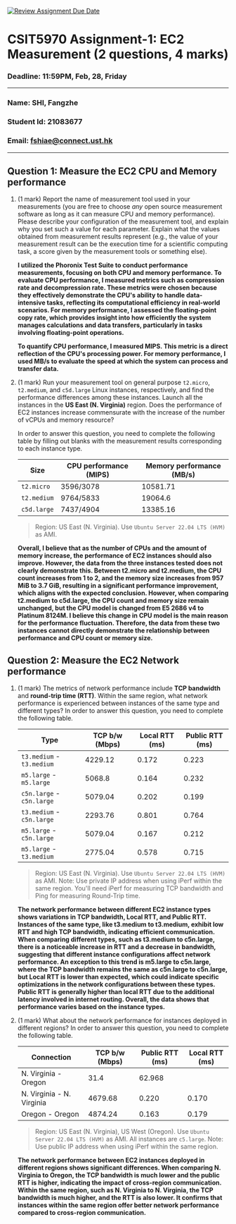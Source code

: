 [![Review Assignment Due Date](https://classroom.github.com/assets/deadline-readme-button-22041afd0340ce965d47ae6ef1cefeee28c7c493a6346c4f15d667ab976d596c.svg)](https://classroom.github.com/a/IAASVEAZ)
# CSIT5970 Assignment-1: EC2 Measurement (2 questions, 4 marks)

### Deadline: 11:59PM, Feb, 28, Friday

---

### Name: SHI, Fangzhe
### Student Id: 21083677
### Email: fshiae@connect.ust.hk

---

## Question 1: Measure the EC2 CPU and Memory performance

1. (1 mark) Report the name of measurement tool used in your measurements (you are free to choose *any* open source measurement software as long as it can measure CPU and memory performance). Please describe your configuration of the measurement tool, and explain why you set such a value for each parameter. Explain what the values obtained from measurement results represent (e.g., the value of your measurement result can be the execution time for a scientific computing task, a score given by the measurement tools or something else).

    **I utilized the Phoronix Test Suite to conduct performance measurements, focusing on both CPU and memory performance. To evaluate CPU performance, I measured metrics such as compression rate and decompression rate. These metrics were chosen because they effectively demonstrate the CPU's ability to handle data-intensive tasks, reflecting its computational efficiency in real-world scenarios. For memory performance, I assessed the floating-point copy rate, which provides insight into how efficiently the system manages calculations and data transfers, particularly in tasks involving floating-point operations.** 
    
    **To quantify CPU performance, I measured MIPS. This metric is a direct reflection of the CPU's processing power. For memory performance, I used MB/s to evaluate the speed at which the system can process and transfer data.**

2. (1 mark) Run your measurement tool on general purpose `t2.micro`, `t2.medium`, and `c5d.large` Linux instances, respectively, and find the performance differences among these instances. Launch all the instances in the **US East (N. Virginia)** region. Does the performance of EC2 instances increase commensurate with the increase of the number of vCPUs and memory resource?

    In order to answer this question, you need to complete the following table by filling out blanks with the measurement results corresponding to each instance type.

    | Size        | CPU performance (MIPS) | Memory performance (MB/s) |
    | ----------- | ---------------------- | ------------------------- |
    | `t2.micro`  | 3596/3078              | 10581.71                  |
    | `t2.medium` | 9764/5833              | 19064.6                   |
    | `c5d.large` | 7437/4904              | 13385.16                  |

    > Region: US East (N. Virginia). Use `Ubuntu Server 22.04 LTS (HVM)` as AMI.

    **Overall, I believe that as the number of CPUs and the amount of memory increase, the performance of EC2 instances should also improve. However, the data from the three instances tested does not clearly demonstrate this. Between t2.micro and t2.medium, the CPU count increases from 1 to 2, and the memory size increases from 957 MiB to 3.7 GiB, resulting in a significant performance improvement, which aligns with the expected conclusion. However, when comparing t2.medium to c5d.large, the CPU count and memory size remain unchanged, but the CPU model is changed from E5 2686 v4 to Platinum 8124M. I believe this change in CPU model is the main reason for the performance fluctuation. Therefore, the data from these two instances cannot directly demonstrate the relationship between performance and CPU count or memory size.**


## Question 2: Measure the EC2 Network performance

1. (1 mark) The metrics of network performance include **TCP bandwidth** and **round-trip time (RTT)**. Within the same region, what network performance is experienced between instances of the same type and different types? In order to answer this question, you need to complete the following table.

    | Type                      | TCP b/w (Mbps) | Local RTT (ms) | Public RTT (ms) |
    | ------------------------- | -------------- | -------------- | --------------- |
    | `t3.medium` - `t3.medium` | 4229.12        | 0.172          | 0.223           |
    | `m5.large` - `m5.large`   | 5068.8         | 0.164          | 0.232           |
    | `c5n.large` - `c5n.large` | 5079.04        | 0.202          | 0.199           |
    | `t3.medium` - `c5n.large` | 2293.76        | 0.801          | 0.764           |
    | `m5.large` - `c5n.large`  | 5079.04        | 0.167          | 0.212           |
    | `m5.large` - `t3.medium`  | 2775.04        | 0.578          | 0.715           |

    > Region: US East (N. Virginia). Use `Ubuntu Server 22.04 LTS (HVM)` as AMI. Note: Use private IP address when using iPerf within the same region. You'll need iPerf for measuring TCP bandwidth and Ping for measuring Round-Trip time.

    **The network performance between different EC2 instance types shows variations in TCP bandwidth, Local RTT, and Public RTT. Instances of the same type, like t3.medium to t3.medium, exhibit low RTT and high TCP bandwidth, indicating efficient communication. When comparing different types, such as t3.medium to c5n.large, there is a noticeable increase in RTT and a decrease in bandwidth, suggesting that different instance configurations affect network performance. An exception to this trend is m5.large to c5n.large, where the TCP bandwidth remains the same as c5n.large to c5n.large, but Local RTT is lower than expected, which could indicate specific optimizations in the network configurations between these types. Public RTT is generally higher than local RTT due to the additional latency involved in internet routing. Overall, the data shows that performance varies based on the instance types.**



2. (1 mark) What about the network performance for instances deployed in different regions? In order to answer this question, you need to complete the following table.

    | Connection                | TCP b/w (Mbps) | Public RTT (ms) | Local RTT (ms) |
    | ------------------------- | -------------- | --------------- | -------------- |
    | N. Virginia - Oregon      | 31.4           | 62.968          |                |
    | N. Virginia - N. Virginia | 4679.68        | 0.220           | 0.170          |
    | Oregon - Oregon           | 4874.24        | 0.163           | 0.179          |
 
    > Region: US East (N. Virginia), US West (Oregon). Use `Ubuntu Server 22.04 LTS (HVM)` as AMI. All instances are `c5.large`. Note: Use public IP address when using iPerf within the same region.

    **The network performance between EC2 instances deployed in different regions shows significant differences. When comparing N. Virginia to Oregon, the TCP bandwidth is much lower and the public RTT is higher, indicating the impact of cross-region communication. Within the same region, such as N. Virginia to N. Virginia, the TCP bandwidth is much higher, and the RTT is also lower. It confirms that instances within the same region offer better network performance compared to cross-region communication.**
